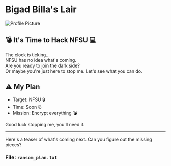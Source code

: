 # Bigad Billa's Lair

![Profile Picture](https://github.com/BigadBilla/bigadbilla.jpg)

## 💣 It's Time to Hack NFSU 💻

The clock is ticking...  
NFSU has no idea what's coming.  
Are you ready to join the dark side?  
Or maybe you're just here to stop me. Let's see what you can do.

## ⚠️ My Plan

- Target: NFSU 🔒
- Time: Soon ⏰
- Mission: Encrypt everything 💣

Good luck stopping me, you'll need it.

---

Here's a teaser of what's coming next. Can you figure out the missing pieces?

### File: `ransom_plan.txt`

